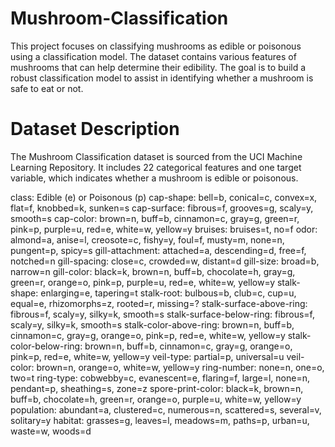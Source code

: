 # Mushroom-Classification
This project focuses on classifying mushrooms as edible or poisonous using a classification model. The dataset contains various features of mushrooms that can help determine their edibility. The goal is to build a robust classification model to assist in identifying whether a mushroom is safe to eat or not.

# Dataset Description
The Mushroom Classification dataset is sourced from the UCI Machine Learning Repository. It includes 22 categorical features and one target variable, which indicates whether a mushroom is edible or poisonous.

class: Edible (e) or Poisonous (p)
cap-shape: bell=b, conical=c, convex=x, flat=f, knobbed=k, sunken=s
cap-surface: fibrous=f, grooves=g, scaly=y, smooth=s
cap-color: brown=n, buff=b, cinnamon=c, gray=g, green=r, pink=p, purple=u, red=e, white=w, yellow=y
bruises: bruises=t, no=f
odor: almond=a, anise=l, creosote=c, fishy=y, foul=f, musty=m, none=n, pungent=p, spicy=s
gill-attachment: attached=a, descending=d, free=f, notched=n
gill-spacing: close=c, crowded=w, distant=d
gill-size: broad=b, narrow=n
gill-color: black=k, brown=n, buff=b, chocolate=h, gray=g, green=r, orange=o, pink=p, purple=u, red=e, white=w, yellow=y
stalk-shape: enlarging=e, tapering=t
stalk-root: bulbous=b, club=c, cup=u, equal=e, rhizomorphs=z, rooted=r, missing=?
stalk-surface-above-ring: fibrous=f, scaly=y, silky=k, smooth=s
stalk-surface-below-ring: fibrous=f, scaly=y, silky=k, smooth=s
stalk-color-above-ring: brown=n, buff=b, cinnamon=c, gray=g, orange=o, pink=p, red=e, white=w, yellow=y
stalk-color-below-ring: brown=n, buff=b, cinnamon=c, gray=g, orange=o, pink=p, red=e, white=w, yellow=y
veil-type: partial=p, universal=u
veil-color: brown=n, orange=o, white=w, yellow=y
ring-number: none=n, one=o, two=t
ring-type: cobwebby=c, evanescent=e, flaring=f, large=l, none=n, pendant=p, sheathing=s, zone=z
spore-print-color: black=k, brown=n, buff=b, chocolate=h, green=r, orange=o, purple=u, white=w, yellow=y
population: abundant=a, clustered=c, numerous=n, scattered=s, several=v, solitary=y
habitat: grasses=g, leaves=l, meadows=m, paths=p, urban=u, waste=w, woods=d
